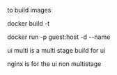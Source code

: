 to build images

docker build -t <image name> <docker file name>

docker run -p guest:host -d --name <name> <image name>

ui multi is a multi stage build for ui 

nginx is for the ui non multistage 

